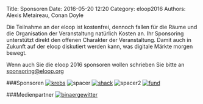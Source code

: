 Title: Sponsoren
Date: 2016-05-20 12:20
Category: eloop2016
Authors: Alexis Metaireau, Conan Doyle

Die Teilnahme an der eloop ist kostenfrei, dennoch fallen für die Räume und die Organisation der Veranstaltung natürlich Kosten an. 
Ihr Sponsoring unterstützt direkt den offenen Charakter der Veranstaltung. Damit auch in Zukunft auf der eloop diskutiert werden kann, was digitale Märkte morgen bewegt.

Wenn auch Sie die eloop 2016 sponsoren wollen schrieben Sie bitte an [sponsoring@eloop.org](mailto:sponsoring@eloop.org)

###Sponsoren
[![krebs]({filename}/images/sponsoren/krebs.png)](http://krebsco.de)
![spacer]({filename}/images/sponsoren/spacer.png)
[![shack]({filename}/images/sponsoren/shack.png)](http://shackspace.de)
![spacer2]({filename}/images/sponsoren/spacer.png)
[![fund]({filename}/images/sponsoren/eloopfund.png)](http://eloop.org)

###Medienpartner
[![binaergewitter]({filename}/images/sponsoren/binaergewitter.png)](http://binaergewitter.de)
